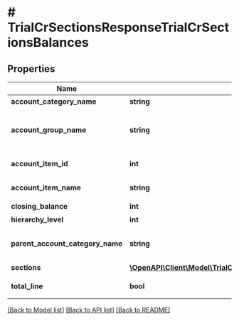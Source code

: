 # # TrialCrSectionsResponseTrialCrSectionsBalances

## Properties

Name | Type | Description | Notes
------------ | ------------- | ------------- | -------------
**account_category_name** | **string** | 勘定科目カテゴリー名 | [optional]
**account_group_name** | **string** | 決算書表示名(account_item_display_type:group指定時に決算書表示名の時のみ含まれる) | [optional]
**account_item_id** | **int** | 勘定科目ID(勘定科目の時のみ含まれる) | [optional]
**account_item_name** | **string** | 勘定科目名(勘定科目の時のみ含まれる) | [optional]
**closing_balance** | **int** | 期末残高 | [optional]
**hierarchy_level** | **int** | 階層レベル | [optional]
**parent_account_category_name** | **string** | 上位勘定科目カテゴリー名(勘定科目カテゴリーの時のみ、上層が存在する場合含まれる) | [optional]
**sections** | [**\OpenAPI\Client\Model\TrialCrSectionsResponseTrialCrSectionsSections[]**](TrialCrSectionsResponseTrialCrSectionsSections.md) | 部門 | [optional]
**total_line** | **bool** | 合計行(勘定科目カテゴリーの時のみ含まれる) | [optional]

[[Back to Model list]](../../README.md#models) [[Back to API list]](../../README.md#endpoints) [[Back to README]](../../README.md)
